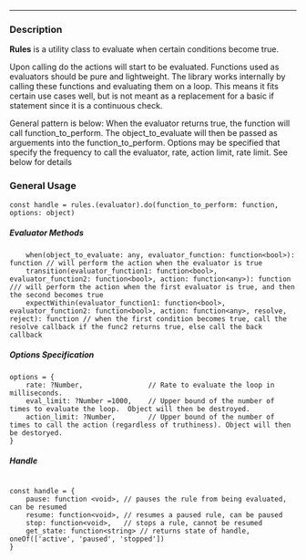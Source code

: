 
------------

### Description ###
**Rules** is a utility class to evaluate when certain conditions become true.

Upon calling do the actions will start to be evaluated.  Functions used as evaluators should be pure and lightweight.
The library works internally by calling these functions and evaluating them on a loop. This means it fits certain use
cases well, but is not meant as a replacement for a basic if statement since it is a continuous check.

General pattern is below:
When the evaluator returns true, the function will call function_to_perform.  The object_to_evaluate will then be passed as arguements into the function_to_perform.
Options may be specified that specify the frequency to call the evaluator, rate, action limit, rate limit.  See below for details

### General Usage ###

~~~~
const handle = rules.(evaluator).do(function_to_perform: function, options: object)
~~~~


##### Evaluator Methods #####

~~~~
    when(object_to_evaluate: any, evaluator_function: function<bool>): function // will perform the action when the evaluator is true
    transition(evaluator_function1: function<bool>, evaluator_function2: function<bool>, action: function<any>): function /// will perform the action when the first evaluator is true, and then the second becomes true
    expectWithin(evaluator_function1: function<bool>, evaluator_function2: function<bool>, action: function<any>, resolve, reject): function // when the first condition becomes true, call the resolve callback if the func2 returns true, else call the back callback
~~~~

##### Options Specification #####

~~~~
options = {
    rate: ?Number,                // Rate to evaluate the loop in milliseconds. 
    eval_limit: ?Number =1000,    // Upper bound of the number of times to evaluate the loop.  Object will then be destroyed.
    action_limit: ?Number,        // Upper bound of the number of times to call the action (regardless of truthiness). Object will then be destoryed.
}
~~~~

##### Handle #####
~~~~

const handle = {
    pause: function <void>, // pauses the rule from being evaluated, can be resumed
    resume: function<void>, // resumes a paused rule, can be paused
    stop: function<void>,   // stops a rule, cannot be resumed
    get_state: function<string> // returns state of handle, oneOf(['active', 'paused', 'stopped'])
}
~~~~
